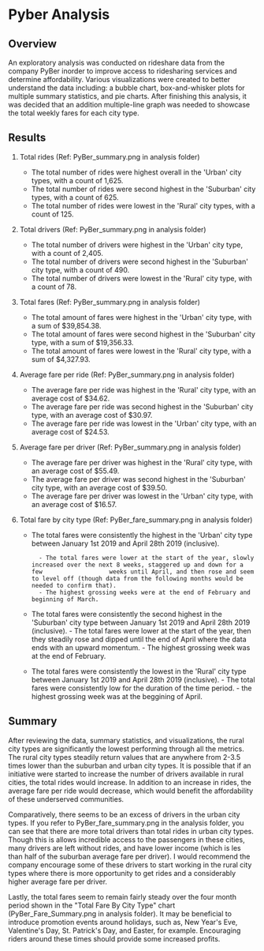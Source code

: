 # Pyber Analysis
## Overview

An exploratory analysis was conducted on rideshare data from the company PyBer inorder to improve access to ridesharing services and determine affordability. Various visualizations were created to better understand the data including: a bubble chart, box-and-whisker plots for multiple summary statistics, and pie charts. After finishing this analysis, it was decided that an addition multiple-line graph was needed to showcase the total weekly fares for each city type. 

## Results

1. Total rides (Ref: PyBer_summary.png in analysis folder)
    - The total number of rides were highest overall in the 'Urban' city types, with a count of 1,625.
    - The total number of rides were second highest in the 'Suburban' city types, with a count of 625.
    - The total number of rides were lowest in the 'Rural' city types, with a count of 125.
 
2. Total drivers (Ref: PyBer_summary.png in analysis folder)
    - The total number of drivers were highest in the 'Urban' city type, with a count of 2,405.
    - The total number of drivers were second highest in the 'Suburban' city type, with a count of 490.
    - The total number of drivers were lowest in the 'Rural' city type, with a count of 78. 
  
3. Total fares (Ref: PyBer_summary.png in analysis folder)
    - The total amount of fares were highest in the 'Urban' city type, with a sum of $39,854.38.
    - The total amount of fares were second highest in the 'Suburban' city type, with a sum of $19,356.33.
    - The total amount of fares were lowest in the 'Rural' city type, with a sum of $4,327.93. 
  
4. Average fare per ride (Ref: PyBer_summary.png in analysis folder)
    - The average fare per ride was highest in the 'Rural' city type, with an average cost of $34.62.
    - The average fare per ride was second highest in the 'Suburban' city type, with an average cost of $30.97.
    - The average fare per ride was lowest in the 'Urban' city type, with an average cost of $24.53.
  
5. Average fare per driver (Ref: PyBer_summary.png in analysis folder)
    - The average fare per driver was highest in the 'Rural' city type, with an average cost of $55.49.
    - The average fare per driver was second highest in the 'Suburban' city type, with an average cost of $39.50.
    - The average fare per driver was lowest in the 'Urban' city type, with an average cost of $16.57.
  
6. Total fare by city type (Ref: PyBer_fare_summary.png in analysis folder)
    - The total fares were consistently the highest in the 'Urban' city type between January 1st 2019 and April 28th 2019 (inclusive).
    
            - The total fares were lower at the start of the year, slowly  increased over the next 8 weeks, staggered up and down for a few                   weeks until April, and then rose and seem to level off (though data from the following months would be needed to confirm that).
            - The highest grossing weeks were at the end of February and beginning of March.
    - The total fares were consistently the second highest in the 'Suburban' city type between January 1st 2019 and April 28th 2019                   (inclusive).
          - The total fares were lower at the start of the year, then they steadily rose and dipped until the end of April where the data                   ends with an upward momentum.
          - The highest grossing week was at the end of February.
    - The total fares were consistently the lowest in the 'Rural' city type between January 1st 2019 and April 28th 2019 (inclusive).
          - The total fares were consistently low for the duration of the time period.
          - the highest grossing week was at the beggining of April.

## Summary

After reviewing the data, summary statistics, and visualizations, the rural city types are significantly the lowest performing through all the metrics. The rural city types steadily return values that are anywhere from 2-3.5 times lower than the suburban and urban city types. It is possible that if an initiative were started to increase the number of drivers available in rural cities, the total rides would increase. In addition to an increase in rides, the average fare per ride would decrease, which would benefit the affordability of these underserved communities.

Comparatively, there seems to be an excess of drivers in the urban city types. If you refer to PyBer_fare_summary.png in the analysis folder, you can see that there are more total drivers than total rides in urban city types. Though this is allows incredible access to the passengers in these cities, many drivers are left without rides, and have lower income (which is les than half of the suburban average fare per driver).
I would recommend the company encourage some of these drivers to start working in the rural city types where there is more opportunity to get rides and a considerably higher average fare per driver.

Lastly, the total fares seem to remain fairly steady over the four month period shown in the "Total Fare By City Type" chart (PyBer_Fare_Summary.png in analysis folder). It may be beneficial to introduce promotion events around holidays, such as, New Year's Eve, Valentine's Day, St. Patrick's Day, and Easter, for example. Encouraging riders around these times should provide some increased profits.
